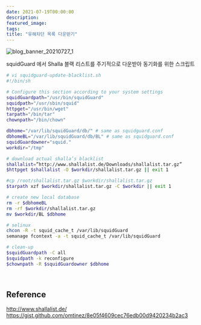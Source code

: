 ```yaml
---
date: 2021-07-19T00:00:00
description: 
featured_image: 
tags: 
title: "유해차단 목록 다운받기"
---
```


![blog_banner_20210727_1](https://github.com/user-attachments/assets/0eb0ba7d-33bd-425b-b8cb-cbe01d06f3d1)

squidGuard 에서 Shalla 블랙 리스트를 주기적으로 다운받아 동기화를 위한 스크립트

```bash
# vi squidguard-update-blacklist.sh
#!/bin/sh

# Configure this section according to your system settings
squidGuardpath="/usr/bin/squidGuard"
squidpath="/usr/sbin/squid"
httpget="/usr/bin/wget"
tarpath="/bin/tar"
chownpath="/bin/chown"

dbhome="/var/lib/squidGuard/db/" # same as squidguard.conf
dbhomeBL="/var/lib/squidGuard/db/BL" # same as squidguard.conf
squidGuardowner="squid."
workdir="/tmp"

# download actual shalla’s blacklist
shallalist=”http://www.shallalist.de/Downloads/shallalist.tar.gz”
$httpget $shallalist -O $workdir/shallalist.tar.gz || exit 1

#cp /root/shallalist.tar.gz $workdir/shallalist.tar.gz
$tarpath xzf $workdir/shallalist.tar.gz -C $workdir || exit 1

# create new local database
rm -r $dbhomeBL
rm -rf $workdir/shallalist.tar.gz
mv $workdir/BL $dbhome

# selinux
chcon -R -t squid_cache_t /var/lib/squidGuard
semanage fcontext -a -t squid_cache_t /var/lib/squidGuard

# clean-up
$squidGuardpath -C all
$squidpath -k reconfigure
$chownpath -R $squidGuardowner $dbhome
```

<br>

## Reference
http://www.shallalist.de/ <br>
https://gist.github.com/omtinez/8e05f4609cec76edb00d9420234b2ac3
